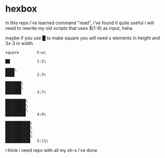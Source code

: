# hexbox

in this repo i've learned command "read", i've found it quite useful
i will need to rewrite my old scripts that uses $[1-9] as input, haha

maybe if you use █ to make square you will need x elements in height and 3x-3 in width

```
square        h:w\

██            1:2\

████\
████          2:3\

███████\
███████\      
███████       3:7\

█████████\
█████████\
█████████\
█████████     4:9\

███████████\
███████████\
███████████\
███████████\
███████████   5:11\

```
i think i need repo with all my sh-s i've done
